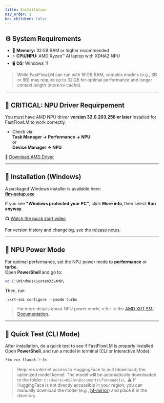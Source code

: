 ```yaml
---
title: Installation
nav_order: 1
has_children: false
---
```


## ⚙️ System Requirements

- 🧠 **Memory:** 32 GB RAM or higher recommended  
- ⚡ **CPU/NPU:** AMD Ryzen™ AI laptop with XDNA2 NPU  
- 🖥️ **OS:** Windows 11

> While FastFlowLM can run with 16 GB RAM, complex models (e.g., 3B or 8B) may require up to 32 GB for optimal performance and longer context length (more kv cache).

---

## 🚨 CRITICAL: NPU Driver Requirpement

You must have AMD NPU driver **version 32.0.203.258 or later** installed for FastFlowLM to work correctly.

- Check via:  
  **Task Manager → Performance → NPU**  
  or  
  **Device Manager → NPU**

🔗 [Download AMD Driver](https://www.amd.com/en/support)

---

## 💾 Installation (Windows)

A packaged Windows installer is available here:  
[**flm-setup.exe**](https://github.com/FastFlowLM/FastFlowLM/releases/latest/download/flm-setup.exe)

If you see **"Windows protected your PC"**, click **More info**, then select **Run anyway**.

📺 [Watch the quick start video](https://www.youtube.com/watch?v=YkwFQ9-cc3I&list=PLf87s9UUZrJp4r3JM4NliPEsYuJNNqFAJ)

For version history and changelog, see the [release notes](https://github.com/FastFlowLM/FastFlowLM/releases/).

---

## 🚀 NPU Power Mode

For optimal performance, set the NPU power mode to **performance** or **turbo**.  
Open **PowerShell** and go to:
```powershell
cd C:\Windows\System32\AMD\
```
Then, run
```powershell
.\xrt-smi configure --pmode turbo
```
> For more details about NPU power mode, refer to the [AMD XRT SMI Documentation](https://ryzenai.docs.amd.com/en/latest/xrt_smi.html).

---

## 🧪 Quick Test (CLI Mode)

After installation, do a quick test to see if FastFlowLM is properly installed. Open **PowerShell**, and run a model in terminal (CLI or Interactive Mode):

```powershell
flm run llama3.2:1b
```

> Requires internet access to HuggingFace to pull (download) the optimized model kernel. The model will be automatically downloaded to the folder: ``C:\Users\<USER>\Documents\flm\models\``. 
>⚠️ If HuggingFace is not directly accessible in your region, you can manually download the model (e.g., [hf-mirror](https://hf-mirror.com/models?search=fastflowlm)) and place it in the directory.
